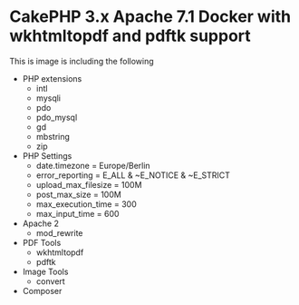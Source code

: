 # CakePHP 3.x Apache 7.1 Docker with wkhtmltopdf and pdftk support

This is image is including the following

- PHP extensions
  - intl
  - mysqli
  - pdo
  - pdo_mysql
  - gd
  - mbstring
  - zip
- PHP Settings
  - date.timezone = Europe/Berlin
  - error_reporting = E_ALL & ~E_NOTICE & ~E_STRICT
  - upload_max_filesize = 100M
  - post_max_size = 100M
  - max_execution_time = 300
  - max_input_time = 600
- Apache 2
  - mod_rewrite
- PDF Tools
  - wkhtmltopdf
  - pdftk
- Image Tools
  - convert
- Composer